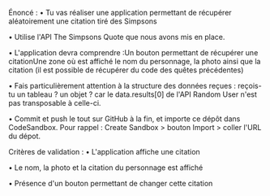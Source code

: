 Énoncé :
•
Tu vas réaliser une application permettant de récupérer aléatoirement une citation tiré des Simpsons

•
Utilise l'API The Simpsons Quote que nous avons mis en place.

•
L'application devra comprendre :Un bouton permettant de récupérer une citationUne zone où est affiché le nom du personnage, la photo ainsi que la citation (il est possible de récupérer du code des quêtes précédentes)

•
Fais particulièrement attention à la structure des données reçues : reçois-tu un tableau ? un objet ? car le data.results[0] de l'API Random User n'est pas transposable à celle-ci.

•
Commit et push le tout sur GitHub à la fin, et importe ce dépôt dans CodeSandbox. Pour rappel : Create Sandbox > bouton Import > coller l'URL du dépot.

Critères de validation :
•
L'application affiche une citation

•
Le nom, la photo et la citation du personnage est affiché

•
Présence d'un bouton permettant de changer cette citation
